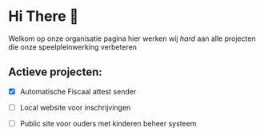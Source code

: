 # Hi There 👋 

Welkom op onze organisatie pagina
hier werken wij *hard* aan alle projecten die onze speelpleinwerking verbeteren

## Actieve projecten:
- [x] Automatische Fiscaal attest sender
- [ ] Local website voor inschrijvingen
- [ ] Public site voor ouders met kinderen beheer systeem

